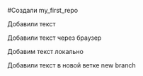 ﻿#Создали  my_first_repo

Добавили текст

Добавили текст через браузер


Добавим текст локально


Добавили текст в новой ветке new branch
